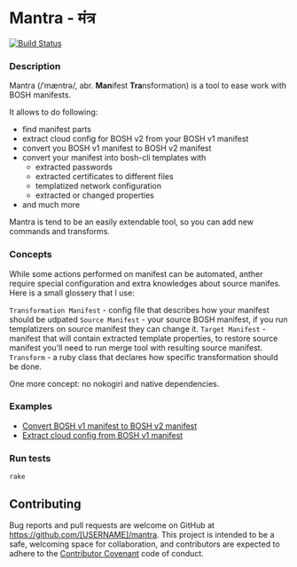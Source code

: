 # Mantra - मंत्र

[![Build Status](https://travis-ci.org/allomov/mantra.svg?branch=master)](https://travis-ci.org/allomov/mantra)

### Description

Mantra (/ˈmæntrə/, abr. **Man**ifest **Tra**nsformation) is a tool to ease work with BOSH manifests.

It allows to do following:

* find manifest parts 
* extract cloud config for BOSH v2 from your BOSH v1 manifest
* convert you BOSH v1 manifest to BOSH v2 manifest
* convert your manifest into bosh-cli templates with
  * extracted passwords
  * extracted certificates to different files
  * templatized network configuration
  * extracted or changed properties
* and much more

Mantra is tend to be an easily extendable tool, so you can add new commands and transforms.

### Concepts

While some actions performed on manifest can be automated, anther require special configuration and extra knowledges about source manifes. Here is a small glossery that I use:

`Transformation Manifest` - config file that describes how your manifest should be udpated
`Source Manifest` - your source BOSH manifest, if you run templatizers on source manifest they can change it.
`Target Manifest` - manifest that will contain extracted template properties, to restore source manifest you'll need to run merge tool with resulting source manifest.
`Transform` - a ruby class that declares how specific transformation should be done.

One more concept: no nokogiri and native dependencies.

### Examples

- [Convert BOSH v1 manifest to BOSH v2 manifest](https://github.com/allomov/mantra/blob/master/examples/convert-bosh-manifest-to-v2.md)
- [Extract cloud config from BOSH v1 manifest](https://github.com/allomov/mantra/blob/master/examples/extract-cloud-config.md)

### Run tests

```
rake
```

## Contributing

Bug reports and pull requests are welcome on GitHub at https://github.com/[USERNAME]/mantra. This project is intended to be a safe, welcoming space for collaboration, and contributors are expected to adhere to the [Contributor Covenant](http://contributor-covenant.org) code of conduct.

